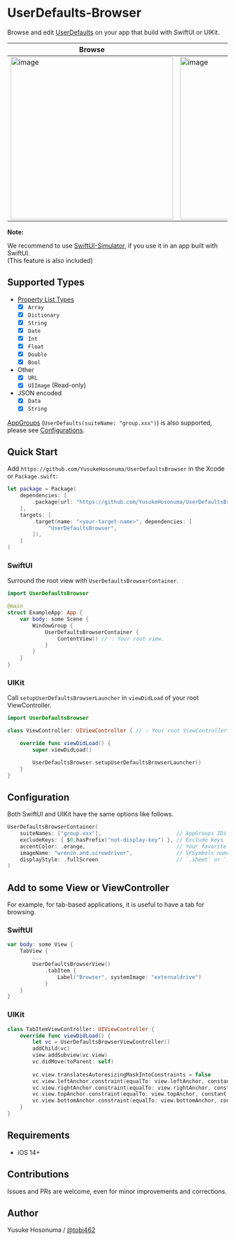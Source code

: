 # UserDefaults-Browser

Browse and edit [UserDefaults](https://developer.apple.com/documentation/foundation/userdefaults) on your app that build with SwiftUI or UIKit.

| Browse | Edit (as JSON) | Edit (Date) | Export |
| -- | -- | -- | -- |
|<img width="371" alt="image" src="https://user-images.githubusercontent.com/2990285/167252878-b249117e-cc82-46f4-a983-f200d5a0bbc7.png">|<img width="371" alt="image" src="https://user-images.githubusercontent.com/2990285/167252911-19ecbe95-91d8-406f-88a1-aae6b6ade73a.png">|<img width="371" alt="image" src="https://user-images.githubusercontent.com/2990285/167252933-a024d34f-8442-4105-b1cc-fd6558209a81.png">|<img width="371" alt="image" src="https://user-images.githubusercontent.com/2990285/167252960-b33a9c62-f38d-46fd-a518-874dcf21aad5.png">|

**Note:**

We recommend to use [SwiftUI-Simulator](https://github.com/YusukeHosonuma/SwiftUI-Simulator), if you use it in an app built with SwiftUI.<br>
(This feature is also included)

## Supported Types

- [Property List Types](https://developer.apple.com/library/archive/documentation/General/Conceptual/DevPedia-CocoaCore/PropertyList.html)
  - [x] `Array`
  - [x] `Dictionary`
  - [x] `String`
  - [x] `Date`
  - [x] `Int`
  - [x] `Float`
  - [x] `Double`
  - [x] `Bool`
- Other
  - [x] `URL`
  - [x] `UIImage` (Read-only)
- JSON encoded
  - [x] `Data`
  - [x] `String`

[AppGroups](https://developer.apple.com/documentation/bundleresources/entitlements/com_apple_security_application-groups) (`UserDefaults(suiteName: "group.xxx")`) is also supported, please see [Configurations](#Configurations).

## Quick Start

Add `https://github.com/YusukeHosonuma/UserDefaultsBrowser` in the Xcode or `Package.swift`:

```swift
let package = Package(
    dependencies: [
        .package(url: "https://github.com/YusukeHosonuma/UserDefaultsBrowser", from: "xxx"),
    ],
    targets: [
        .target(name: "<your-target-name>", dependencies: [
             "UserDefaultsBrowser",
        ]),
    ]
)
```

### SwiftUI

Surround the root view with `UserDefaultsBrowserContainer`.

```swift
import UserDefaultsBrowser

@main
struct ExampleApp: App {
    var body: some Scene {
        WindowGroup {
            UserDefaultsBrowserContainer {
                ContentView() // 💡 Your root view.
            }
        }
    }
}
```

### UIKit

Call `setupUserDefaultsBrowserLauncher` in `viewDidLoad` of your root ViewController.

```swift
import UserDefaultsBrowser

class ViewController: UIViewController { // 💡 Your root ViewController.

    override func viewDidLoad() {
        super.viewDidLoad()

        UserDefaultsBrowser.setupUserDefaultsBrowserLauncher()
    }
}
```

## Configuration

Both SwiftUI and UIKit have the same options like follows.

```swift
UserDefaultsBrowserContainer(
    suiteNames: ["group.xxx"],                        // AppGroups IDs
    excludeKeys: { $0.hasPrefix("not-display-key") }, // Exclude keys
    accentColor: .orange,                             // Your favorite color (`UIColor` type in UIKit-based API)
    imageName: "wrench.and.screwdriver",              // SFSymbols name
    displayStyle: .fullScreen                         // `.sheet` or `.fullScreen`
)
```

## Add to some View or ViewController

For example, for tab-based applications, it is useful to have a tab for browsing.

### SwiftUI

```swift
var body: some View {
    TabView {
        ...
        UserDefaultsBrowserView()
            .tabItem {
                Label("Browser", systemImage: "externaldrive")
            }
    }
}
```

### UIKit

```swift
class TabItemViewController: UIViewController {
    override func viewDidLoad() {
        let vc = UserDefaultsBrowserViewController()
        addChild(vc)
        view.addSubview(vc.view)
        vc.didMove(toParent: self)
        
        vc.view.translatesAutoresizingMaskIntoConstraints = false
        vc.view.leftAnchor.constraint(equalTo: view.leftAnchor, constant: 0).isActive = true
        vc.view.rightAnchor.constraint(equalTo: view.rightAnchor, constant: 0).isActive = true
        vc.view.topAnchor.constraint(equalTo: view.topAnchor, constant: 0).isActive = true
        vc.view.bottomAnchor.constraint(equalTo: view.bottomAnchor, constant: 0).isActive = true
    }
}
```

## Requirements

- iOS 14+

## Contributions

Issues and PRs are welcome, even for minor improvements and corrections.

## Author

Yusuke Hosonuma / [@tobi462](https://twitter.com/tobi462)
